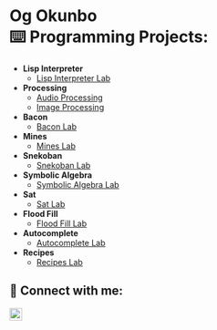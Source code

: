 <h1>Og Okunbo <br/><a

<h2>⌨️ Programming Projects:</h2>

- <b>Lisp Interpreter</b>
  - [Lisp Interpreter Lab](https://github.com/oghogh0/Lisp_Interpreter_Lab)
- <b>Processing</b>
  - [Audio Processing](https://github.com/oghogh0/Audio-Processing-Lab)
  - [Image Processing](https://github.com/oghogh0/Image-Processing-Lab/tree/main)
- <b>Bacon</b>
  - [Bacon Lab](https://github.com/oghogh0/Bacon-Lab)
- <b>Mines</b>
  - [Mines Lab](https://github.com/oghogh0/Mines-Lab)
- <b>Snekoban</b>
  - [Snekoban Lab](https://github.com/oghogh0/Snekoban-Lab)
- <b>Symbolic Algebra</b>
  - [Symbolic Algebra Lab](https://github.com/oghogh0/Symbolic-Algebra-Lab)
- <b>Sat</b>
  - [Sat Lab]()
- <b>Flood Fill</b>
  - [Flood Fill Lab]()
- <b>Autocomplete</b>
  - [Autocomplete Lab]()
- <b>Recipes</b>
  - [Recipes Lab]()


<h2> 📲 Connect with me:</h2>


[<img align="left" alt="JoshMadakor | LinkedIn" width="22px" src="https://cdn.jsdelivr.net/npm/simple-icons@v3/icons/linkedin.svg" />][linkedin]

[linkedin]: https://www.linkedin.com/in/oghogho-okunbo-90290b228/

<!--
**joshmadakor1/joshmadakor1** is a ✨ _special_ ✨ repository because its `README.md` (this file) appears on your GitHub profile.

Here are some ideas to get you started:

- 🔭 I’m currently working on ...
- 🌱 I’m currently learning ...
- 👯 I’m looking to collaborate on ...
- 🤔 I’m looking for help with ...
- 💬 Ask me about ...
- 📫 How to reach me: ...
- 😄 Pronouns: ...
- ⚡ Fun fact: ...
-->

